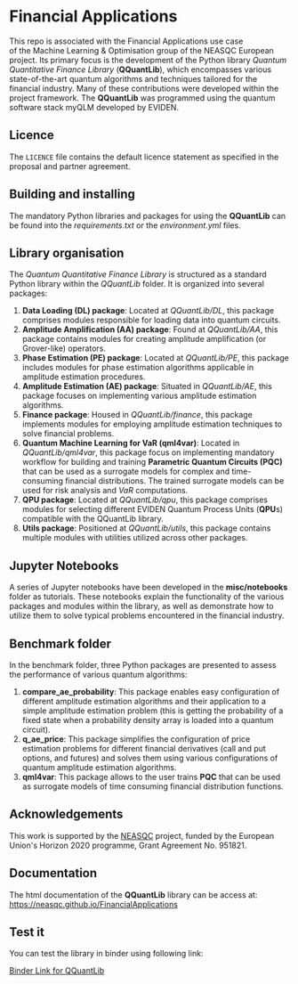 # Financial Applications

This repo is associated with the Financial Applications use case of the Machine Learning & Optimisation group of the NEASQC European project.
Its primary focus is the development of the Python library *Quantum Quantitative Finance Library* (**QQuantLib**), which encompasses various state-of-the-art quantum algorithms and techniques tailored for the financial industry. Many of these contributions were developed within the project framework.
The **QQuantLib** was programmed using the quantum software stack myQLM developed by EVIDEN.

## Licence

The `LICENCE` file contains the default licence statement as specified in the proposal and partner agreement.

## Building and installing

The mandatory Python libraries and packages for using the **QQuantLib** can be found into the *requirements.txt* or the *environment.yml* files.

## Library organisation 

The *Quantum Quantitative Finance Library* is structured as a standard Python library within the *QQuantLib* folder. It is organized into several packages:

1. **Data Loading (DL) package**: Located at *QQuantLib/DL*, this package comprises modules responsible for loading data into quantum circuits.
2. **Amplitude Amplification (AA) package**: Found at *QQuantLib/AA*, this package contains modules for creating amplitude amplification (or Grover-like) operators.
3. **Phase Estimation (PE) package**: Located at *QQuantLib/PE*, this package includes modules for phase estimation algorithms applicable in amplitude estimation procedures.
4. **Amplitude Estimation (AE) package**: Situated in *QQuantLib/AE*, this package focuses on implementing various amplitude estimation algorithms.
5. **Finance package**: Housed in *QQuantLib/finance*, this package implements modules for employing amplitude estimation techniques to solve financial problems.
6. **Quantum Machine Learning for VaR (qml4var)**: Located in  *QQuantLib/qml4var*, this package focus on implementing mandatory workflow for building and training **Parametric Quantum Circuits (PQC)** that can be used as a surrogate models for complex and time-consuming financial distributions. The trained surrogate models can be used for risk analysis and *VaR* computations.
6. **QPU package**: Located at *QQuantLib/qpu*, this package comprises modules for selecting different EVIDEN Quantum Process Units (**QPU**s) compatible with the QQuantLib library.
7. **Utils package**: Positioned at *QQuantLib/utils*, this package contains multiple modules with utilities utilized across other packages.

## Jupyter Notebooks

A series of Jupyter notebooks have been developed in the **misc/notebooks** folder as tutorials. These notebooks explain the functionality of the various packages and modules within the library, as well as demonstrate how to utilize them to solve typical problems encountered in the financial industry.

## Benchmark folder

In the benchmark folder, three Python packages are presented to assess the performance of various quantum algorithms:

1. **compare_ae_probability**: This package enables easy configuration of different amplitude estimation algorithms and their application to a simple amplitude estimation problem (this is getting the probability of a fixed state when a probability density array is loaded into a quantum circuit).
2. **q_ae_price**: This package simplifies the configuration of price estimation problems for different financial derivatives (call and put options, and futures) and solves them using various configurations of quantum amplitude estimation algorithms.
3. **qml4var**: This package allows to the user trains **PQC** that can be used as surrogate models of time consuming financial distribution functions.

## Acknowledgements

This work is supported by the [NEASQC](https://cordis.europa.eu/project/id/951821) project, funded by the European Union's Horizon 2020 programme, Grant Agreement No. 951821.

## Documentation

The html documentation of the **QQuantLib** library can be access at: https://neasqc.github.io/FinancialApplications
## Test it

You can test the library in binder using following link:

[Binder Link for QQuantLib](https://mybinder.org/v2/gh/NEASQC/FinancialApplications/HEAD)

